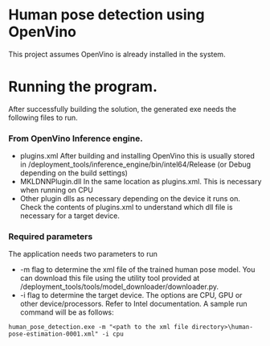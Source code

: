 # Human pose detection using OpenVino
This project assumes OpenVino is already installed in the system.

# Running the program.
After successfully building the solution, the generated exe needs the following files to run.

### From OpenVino Inference engine.
* plugins.xml
After building and installing OpenVino this is usually stored in <openvino install folder>/deployment_tools/inference_engine/bin/intel64/Release (or Debug depending on the build settings)
* MKLDNNPlugin.dll
In the same location as plugins.xml. This is necessary when running on CPU
* Other plugin dlls as necessary depending on the device it runs on. Check the contents of plugins.xml to understand which dll file is necessary for a target device.

### Required parameters
The application needs two parameters to run
* -m flag to determine the xml file of the trained human pose model.
You can download this file using the utility tool provided at <openvino install folder>/deployment_tools/tools/model_downloader/downloader.py.
* -i flag to determine the target device. The options are CPU, GPU or other device/processors. Refer to Intel documentation.
A sample run command will be as follows:
```
human_pose_detection.exe -m "<path to the xml file directory>\human-pose-estimation-0001.xml" -i cpu
```
